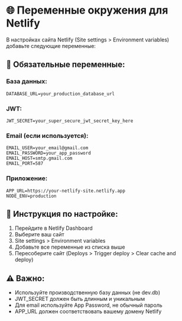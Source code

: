 # 🌐 Переменные окружения для Netlify

В настройках сайта Netlify (Site settings > Environment variables) добавьте следующие переменные:

## 🔐 Обязательные переменные:

### База данных:

```
DATABASE_URL=your_production_database_url
```

### JWT:

```
JWT_SECRET=your_super_secure_jwt_secret_key_here
```

### Email (если используется):

```
EMAIL_USER=your_email@gmail.com
EMAIL_PASSWORD=your_app_password
EMAIL_HOST=smtp.gmail.com
EMAIL_PORT=587
```

### Приложение:

```
APP_URL=https://your-netlify-site.netlify.app
NODE_ENV=production
```

## 📝 Инструкция по настройке:

1. Перейдите в Netlify Dashboard
2. Выберите ваш сайт
3. Site settings > Environment variables
4. Добавьте все переменные из списка выше
5. Пересоберите сайт (Deploys > Trigger deploy > Clear cache and deploy)

## ⚠️ Важно:

- Используйте производственную базу данных (не dev.db)
- JWT_SECRET должен быть длинным и уникальным
- Для email используйте App Password, не обычный пароль
- APP_URL должен соответствовать вашему домену Netlify
